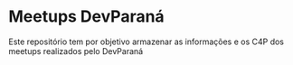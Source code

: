 # Meetups DevParaná

Este repositório tem por objetivo armazenar as informações e os C4P dos meetups realizados pelo DevParaná
